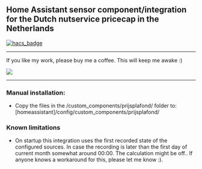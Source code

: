 ## Home Assistant sensor component/integration for the Dutch nutservice pricecap in the Netherlands

[![hacs_badge](https://img.shields.io/badge/HACS-Custom-41BDF5.svg)](https://github.com/hacs/integration)

- - -

If you like my work, please buy me a coffee. This will keep me awake :)

<a href="https://www.buymeacoffee.com/devsnow" target="_blank"><img src="https://www.buymeacoffee.com/assets/img/custom_images/orange_img.png"></a>

- - -

### Manual installation:
- Copy the files in the /custom_components/prijsplafond/ folder to: [homeassistant]/config/custom_components/prijsplafond/

### Known limitations
- On startup this integration uses the first recorded state of the configured sources. In case the recording is later than the first day of current month somewhat around 00:00. The calculation might be off.. If anyone knows a workaround for this, please let me know :).